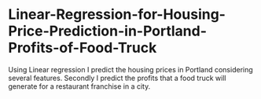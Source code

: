 # Linear-Regression-for-Housing-Price-Prediction-in-Portland-Profits-of-Food-Truck
Using Linear regression I predict the housing prices in Portland considering several features. Secondly I predict the profits that a food truck will generate for a restaurant franchise in a city.

